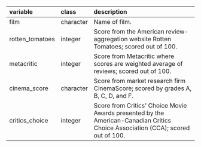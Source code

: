 |variable        |class     |description                           |
|:---------------|:---------|:-------------------------------------|
|film            |character |Name of film. |
|rotten_tomatoes |integer   |Score from the American review-aggregation website Rotten Tomatoes; scored out of 100. |
|metacritic      |integer   |Score from Metacritic where scores are weighted average of reviews; scored out of 100. |
|cinema_score    |character |Score from market research firm CinemaScore; scored by grades A, B, C, D, and F. |
|critics_choice  |integer   |Score from Critics' Choice Movie Awards presented by the American-Canadian Critics Choice Association (CCA); scored out of 100. |
